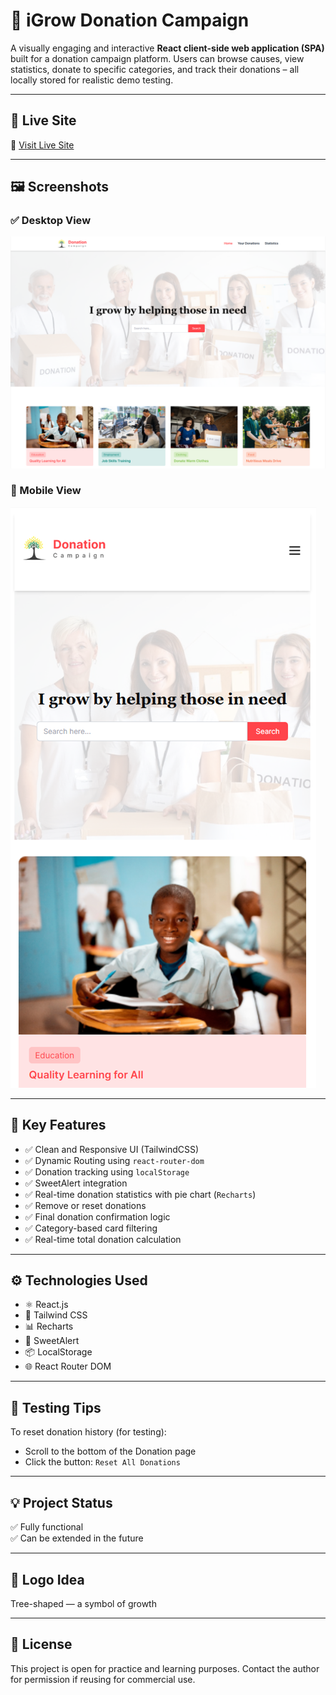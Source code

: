 # 🌱 iGrow Donation Campaign

A visually engaging and interactive **React client-side web application (SPA)** built for a donation campaign platform. Users can browse causes, view statistics, donate to specific categories, and track their donations – all locally stored for realistic demo testing.

---

## 🚀 Live Site

🔗 [Visit Live Site](https://igrow-donation-campaign.web.app/)

---

## 🖼️ Screenshots

### ✅ Desktop View

![Desktop Home Screenshot](./readme-assets/desktop-home.png)

### 📱 Mobile View

![Mobile Home Screenshot](./readme-assets/mobile-home.png)

---

## 🚀 Key Features

- ✅ Clean and Responsive UI (TailwindCSS)
- ✅ Dynamic Routing using `react-router-dom`
- ✅ Donation tracking using `localStorage`
- ✅ SweetAlert integration
- ✅ Real-time donation statistics with pie chart (`Recharts`)
- ✅ Remove or reset donations
- ✅ Final donation confirmation logic
- ✅ Category-based card filtering
- ✅ Real-time total donation calculation

---

## ⚙️ Technologies Used

- ⚛️ React.js
- 🎨 Tailwind CSS
- 📊 Recharts
- 🔔 SweetAlert
- 📦 LocalStorage
- 🌐 React Router DOM

---

## 🧪 Testing Tips

To reset donation history (for testing):
- Scroll to the bottom of the Donation page
- Click the button: `Reset All Donations`

---

## 💡 Project Status

✅ Fully functional  
✅ Can be extended in the future

---

## 📛 Logo Idea

Tree-shaped — a symbol of growth  

---

## 🤝 License

This project is open for practice and learning purposes. Contact the author for permission if reusing for commercial use.
